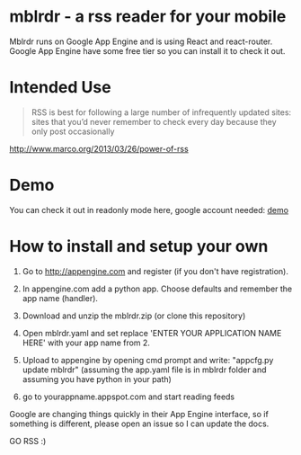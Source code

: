 mblrdr - a rss reader for your mobile
======

Mblrdr runs on Google App Engine and is using React and react-router. Google App Engine have some free tier so you can install it to check it out.

Intended Use
======

> RSS is best for following a large number of infrequently updated
> sites: sites that you’d never remember to check every day because they
> only post occasionally

http://www.marco.org/2013/03/26/power-of-rss

Demo
======
You can check it out in readonly mode here, google account needed:
[demo](http://demo.fdjsfkdsfhkjdshfkjsdhfkjsdhkj.appspot.com)


How to install and setup your own 
======

1. Go to http://appengine.com and register (if you don't have registration).

2. In appengine.com add a python app. Choose defaults and remember the app name (handler).

3. Download and unzip the mblrdr.zip (or clone this repository)

4. Open mblrdr.yaml and set replace 'ENTER YOUR APPLICATION NAME HERE' with your app name from 2.

5. Upload to appengine by opening cmd prompt and write: "appcfg.py update mblrdr"
(assuming the app.yaml file is in mblrdr folder and assuming you have python in your path)

6. go to yourappname.appspot.com and start reading feeds

Google are changing things quickly in their App Engine interface, so if something is different, please open an issue so I can update the docs.

GO RSS :)